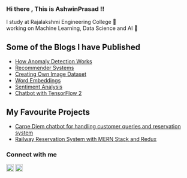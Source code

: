 ### Hi there , This is AshwinPrasad !!

I study at Rajalakshmi Engineering College :school: \
working on Machine Learning, Data Science and AI :rocket:

## Some of the Blogs I have Published
- [How Anomaly Detection Works](https://medium.com/analytics-vidhya/how-anomaly-detection-works-4651f1786431)
- [Recommender Systems](https://medium.com/analytics-vidhya/simple-movie-recommender-system-with-correlation-coefficient-with-python-e6cb31dae01e)
- [Creating Own Image Dataset](https://medium.com/analytics-vidhya/create-your-own-real-image-dataset-with-python-deep-learning-b2576b63da1e)
- [Word Embeddings](https://medium.com/analytics-vidhya/word-embeddings-explained-62c046f7c79e)
- [Sentiment Analysis](https://medium.com/analytics-vidhya/sentiment-analysis-for-movie-reviews-791be2a58297)
- [Chatbot with TensorFlow 2](https://medium.com/analytics-vidhya/chatbot-with-tensorflow-2-0-going-merry-2f79284a6104)

## My Favourite Projects
- [Carpe Diem chatbot for handling customer queries and reservation system](https://github.com/ashwinhprasad/CarpeDiem-Chatbot-For-Restaurant-Reservation-System)
- [Railway Reservation System with MERN Stack and Redux](https://github.com/ashwinhprasad/Railway-Management-MERN)


### Connect with me
[<img width="20px" height="20px" align="bottom" src="https://www.flaticon.com/svg/static/icons/svg/174/174855.svg" />](https://www.instagram.com/ashwinhprasad/) [<img width="20px" height="20px" align="bottom" src="https://www.flaticon.com/svg/static/icons/svg/174/174857.svg" />](https://www.linkedin.com/in/ashwin-prasad-aa53441a7/)
